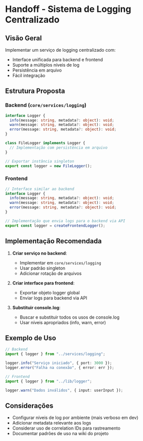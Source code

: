 # Handoff - Sistema de Logging Centralizado

## Visão Geral

Implementar um serviço de logging centralizado com:

- Interface unificada para backend e frontend
- Suporte a múltiplos níveis de log
- Persistência em arquivo
- Fácil integração

## Estrutura Proposta

### Backend (`core/services/logging`)

```typescript
interface Logger {
  info(message: string, metadata?: object): void;
  warn(message: string, metadata?: object): void;
  error(message: string, metadata?: object): void;
}

class FileLogger implements Logger {
  // Implementação com persistência em arquivo
}

// Exportar instância singleton
export const logger = new FileLogger();
```

### Frontend

```typescript
// Interface similar ao backend
interface Logger {
  info(message: string, metadata?: object): void;
  warn(message: string, metadata?: object): void;
  error(message: string, metadata?: object): void;
}

// Implementação que envia logs para o backend via API
export const logger = createFrontendLogger();
```

## Implementação Recomendada

1. **Criar serviço no backend**:

   - Implementar em `core/services/logging`
   - Usar padrão singleton
   - Adicionar rotação de arquivos

2. **Criar interface para frontend**:

   - Exportar objeto logger global
   - Enviar logs para backend via API

3. **Substituir console.log**:
   - Buscar e substituir todos os usos de console.log
   - Usar níveis apropriados (info, warn, error)

## Exemplo de Uso

```typescript
// Backend
import { logger } from "../services/logging";

logger.info("Serviço iniciado", { port: 3000 });
logger.error("Falha na conexão", { error: err });

// Frontend
import { logger } from "../lib/logger";

logger.warn("Dados inválidos", { input: userInput });
```

## Considerações

- Configurar níveis de log por ambiente (mais verboso em dev)
- Adicionar metadata relevante aos logs
- Considerar uso de correlation IDs para rastreamento
- Documentar padrões de uso na wiki do projeto
